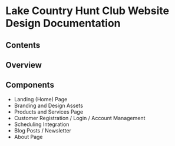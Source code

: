 # Lake Country Hunt Club Website Design Documentation

## Contents


## Overview

## Components

- Landing (Home) Page
- Branding and Design Assets
- Products and Services Page
- Customer Registration / Login / Account Management
- Scheduling Integration
- Blog Posts / Newsletter
- About Page

